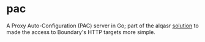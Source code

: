 # pac
A Proxy Auto-Configuration (PAC) server in Go; part of the alqasr [solution](https://medium.com/@jrhrmsll/access-to-boundary-http-targets-made-simple-6069dcb3aabe) to made the access to Boundary's HTTP targets more simple.
